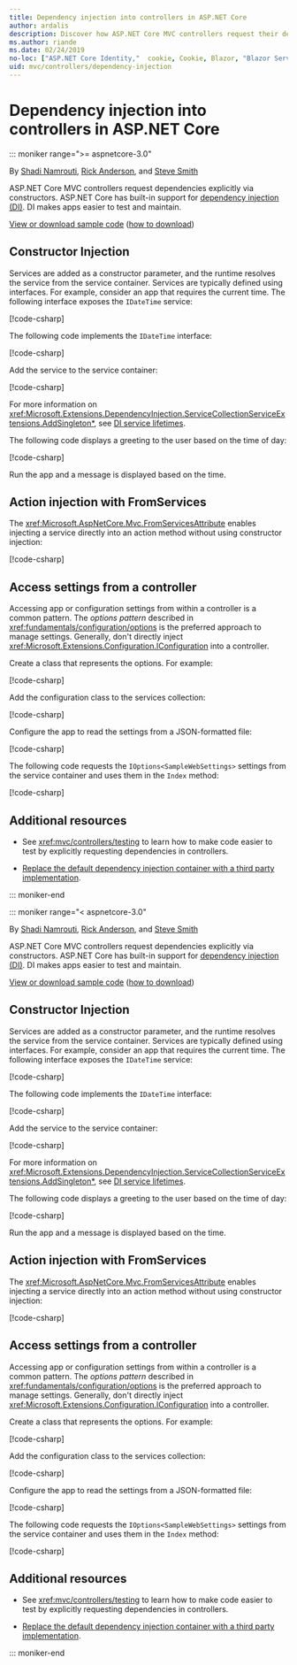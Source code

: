 ```yaml
---
title: Dependency injection into controllers in ASP.NET Core
author: ardalis
description: Discover how ASP.NET Core MVC controllers request their dependencies explicitly via their constructors with dependency injection in ASP.NET Core.
ms.author: riande
ms.date: 02/24/2019
no-loc: ["ASP.NET Core Identity,"  cookie, Cookie, Blazor, "Blazor Server", "Blazor WebAssembly", "Identity", "Let's Encrypt", Razor, SignalR]
uid: mvc/controllers/dependency-injection
---
```

# Dependency injection into controllers in ASP.NET Core

::: moniker range=">= aspnetcore-3.0"

By [Shadi Namrouti](https://github.com/shadinamrouti), [Rick Anderson](https://twitter.com/RickAndMSFT), and [Steve Smith](https://github.com/ardalis)

ASP.NET Core MVC controllers request dependencies explicitly via constructors. ASP.NET Core has built-in support for [dependency injection (DI)](xref:fundamentals/dependency-injection). DI makes apps easier to test and maintain.

[View or download sample code](https://github.com/dotnet/AspNetCore.Docs/tree/master/aspnetcore/mvc/controllers/dependency-injection/sample) ([how to download](xref:index#how-to-download-a-sample))

## Constructor Injection

Services are added as a constructor parameter, and the runtime resolves the service from the service container. Services are typically defined using interfaces. For example, consider an app that requires the current time. The following interface exposes the `IDateTime` service:

[!code-csharp[](dependency-injection/3.1sample/ControllerDI/Interfaces/IDateTime.cs?name=snippet)]

The following code implements the `IDateTime` interface:

[!code-csharp[](dependency-injection/3.1sample/ControllerDI/Services/SystemDateTime.cs?name=snippet)]

Add the service to the service container:

[!code-csharp[](dependency-injection/3.1sample/ControllerDI/Startup1.cs?name=snippet&highlight=3)]

For more information on <xref:Microsoft.Extensions.DependencyInjection.ServiceCollectionServiceExtensions.AddSingleton*>, see [DI service lifetimes](xref:fundamentals/dependency-injection#service-lifetimes).

The following code displays a greeting to the user based on the time of day:

[!code-csharp[](dependency-injection/3.1sample/ControllerDI/Controllers/HomeController.cs?name=snippet)]

Run the app and a message is displayed based on the time.

## Action injection with FromServices

The <xref:Microsoft.AspNetCore.Mvc.FromServicesAttribute> enables injecting a service directly into an action method without using constructor injection:

[!code-csharp[](dependency-injection/3.1sample/ControllerDI/Controllers/HomeController.cs?name=snippet2)]

## Access settings from a controller

Accessing app or configuration settings from within a controller is a common pattern. The *options pattern* described in <xref:fundamentals/configuration/options> is the preferred approach to manage settings. Generally, don't directly inject <xref:Microsoft.Extensions.Configuration.IConfiguration> into a controller.

Create a class that represents the options. For example:

[!code-csharp[](dependency-injection/3.1sample/ControllerDI/Models/SampleWebSettings.cs?name=snippet)]

Add the configuration class to the services collection:

[!code-csharp[](dependency-injection/3.1sample/ControllerDI/Startup.cs?highlight=4&name=snippet1)]

Configure the app to read the settings from a JSON-formatted file:

[!code-csharp[](dependency-injection/3.1sample/ControllerDI/Program.cs?name=snippet&range=10-15)]

The following code requests the `IOptions<SampleWebSettings>` settings from the service container and uses them in the `Index` method:

[!code-csharp[](dependency-injection/3.1sample/ControllerDI/Controllers/SettingsController.cs?name=snippet)]

## Additional resources

* See <xref:mvc/controllers/testing> to learn how to make code easier to test by explicitly requesting dependencies in controllers.

* [Replace the default dependency injection container with a third party implementation](xref:fundamentals/dependency-injection#default-service-container-replacement).

::: moniker-end

::: moniker range="< aspnetcore-3.0"

By [Shadi Namrouti](https://github.com/shadinamrouti), [Rick Anderson](https://twitter.com/RickAndMSFT), and [Steve Smith](https://github.com/ardalis)

ASP.NET Core MVC controllers request dependencies explicitly via constructors. ASP.NET Core has built-in support for [dependency injection (DI)](xref:fundamentals/dependency-injection). DI makes apps easier to test and maintain.

[View or download sample code](https://github.com/dotnet/AspNetCore.Docs/tree/master/aspnetcore/mvc/controllers/dependency-injection/sample) ([how to download](xref:index#how-to-download-a-sample))

## Constructor Injection

Services are added as a constructor parameter, and the runtime resolves the service from the service container. Services are typically defined using interfaces. For example, consider an app that requires the current time. The following interface exposes the `IDateTime` service:

[!code-csharp[](dependency-injection/sample/ControllerDI/Interfaces/IDateTime.cs?name=snippet)]

The following code implements the `IDateTime` interface:

[!code-csharp[](dependency-injection/sample/ControllerDI/Services/SystemDateTime.cs?name=snippet)]

Add the service to the service container:

[!code-csharp[](dependency-injection/sample/ControllerDI/Startup1.cs?name=snippet&highlight=3)]

For more information on <xref:Microsoft.Extensions.DependencyInjection.ServiceCollectionServiceExtensions.AddSingleton*>, see [DI service lifetimes](xref:fundamentals/dependency-injection#service-lifetimes).

The following code displays a greeting to the user based on the time of day:

[!code-csharp[](dependency-injection/sample/ControllerDI/Controllers/HomeController.cs?name=snippet)]

Run the app and a message is displayed based on the time.

## Action injection with FromServices

The <xref:Microsoft.AspNetCore.Mvc.FromServicesAttribute> enables injecting a service directly into an action method without using constructor injection:

[!code-csharp[](dependency-injection/sample/ControllerDI/Controllers/HomeController.cs?name=snippet2)]

## Access settings from a controller

Accessing app or configuration settings from within a controller is a common pattern. The *options pattern* described in <xref:fundamentals/configuration/options> is the preferred approach to manage settings. Generally, don't directly inject <xref:Microsoft.Extensions.Configuration.IConfiguration> into a controller.

Create a class that represents the options. For example:

[!code-csharp[](dependency-injection/sample/ControllerDI/Models/SampleWebSettings.cs?name=snippet)]

Add the configuration class to the services collection:

[!code-csharp[](dependency-injection/sample/ControllerDI/Startup.cs?highlight=4&name=snippet1)]

Configure the app to read the settings from a JSON-formatted file:

[!code-csharp[](dependency-injection/sample/ControllerDI/Program.cs?name=snippet&range=10-15)]

The following code requests the `IOptions<SampleWebSettings>` settings from the service container and uses them in the `Index` method:

[!code-csharp[](dependency-injection/sample/ControllerDI/Controllers/SettingsController.cs?name=snippet)]

## Additional resources

* See <xref:mvc/controllers/testing> to learn how to make code easier to test by explicitly requesting dependencies in controllers.

* [Replace the default dependency injection container with a third party implementation](xref:fundamentals/dependency-injection#default-service-container-replacement).

::: moniker-end